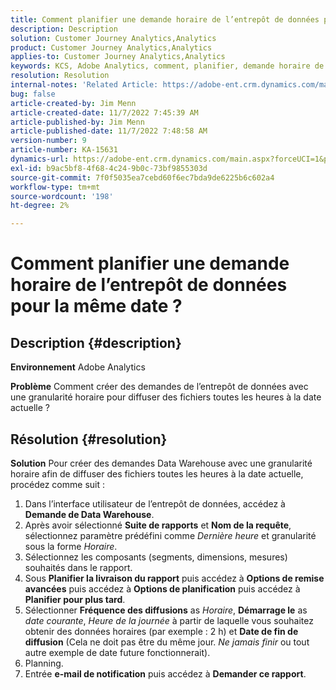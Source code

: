 ```yaml
---
title: Comment planifier une demande horaire de l’entrepôt de données pour la même date ?
description: Description
solution: Customer Journey Analytics,Analytics
product: Customer Journey Analytics,Analytics
applies-to: Customer Journey Analytics,Analytics
keywords: KCS, Adobe Analytics, comment, planifier, demande horaire de l’entrepôt de données, même date
resolution: Resolution
internal-notes: 'Related Article: https://adobe-ent.crm.dynamics.com/main.aspx?appid=c8f3a4cd-a068-e911-a957-000d3a34e00b&pagetype=entityrecord&etn=knowledgearticle&id=b5d08a45-cea0-ea11-a812-000d3a303484'
bug: false
article-created-by: Jim Menn
article-created-date: 11/7/2022 7:45:39 AM
article-published-by: Jim Menn
article-published-date: 11/7/2022 7:48:58 AM
version-number: 9
article-number: KA-15631
dynamics-url: https://adobe-ent.crm.dynamics.com/main.aspx?forceUCI=1&pagetype=entityrecord&etn=knowledgearticle&id=f2576b26-705e-ed11-9561-6045bd0065f9
exl-id: b9ac5bf8-4f68-4c24-9b0c-73bf9855303d
source-git-commit: 7f0f5035ea7cebd60f6ec7bda9de6225b6c602a4
workflow-type: tm+mt
source-wordcount: '198'
ht-degree: 2%

---
```


# Comment planifier une demande horaire de l’entrepôt de données pour la même date ?

## Description {#description}


<b>Environnement</b>
Adobe Analytics

<b>Problème</b>
Comment créer des demandes de l’entrepôt de données avec une granularité horaire pour diffuser des fichiers toutes les heures à la date actuelle ?


## Résolution {#resolution}


<b>Solution</b>
Pour créer des demandes Data Warehouse avec une granularité horaire afin de diffuser des fichiers toutes les heures à la date actuelle, procédez comme suit :

1. Dans l’interface utilisateur de l’entrepôt de données, accédez à <b>Demande de Data Warehouse</b>.
2. Après avoir sélectionné <b>Suite de rapports</b> et <b>Nom de la requête</b>, sélectionnez paramètre prédéfini comme *Dernière heure* et granularité sous la forme *Horaire*.
3. Sélectionnez les composants (segments, dimensions, mesures) souhaités dans le rapport.
4. Sous <b>Planifier la livraison du rapport</b> puis accédez à <b>Options de remise avancées</b> puis accédez à <b>Options de planification</b> puis accédez à <b>Planifier pour plus tard</b>.
5. Sélectionner <b>Fréquence des diffusions</b> as *Horaire*, <b>Démarrage le</b> as *date courante*, *Heure de la journée* à partir de laquelle vous souhaitez obtenir des données horaires (par exemple : 2 h) et <b>Date de fin de diffusion</b> (Cela ne doit pas être du même jour. *Ne jamais finir* ou tout autre exemple de date future fonctionnerait).
6. Planning.
7. Entrée <b>e-mail de notification</b> puis accédez à <b>Demander ce rapport</b>.
